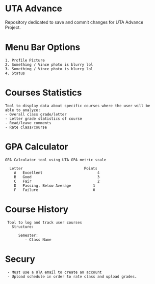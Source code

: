 # UTA Advance
Repository dedicated to save and commit changes for UTA Advance Project.

  
  # Menu Bar Options
    1. Profile Picture
    2. Something / Vince photo is blurry lol
    3. Something / Vince photo is blurry lol
    4. Status 
    
  # Courses Statistics
    Tool to display data about specific courses where the user will be able to analyze:
    - Overall class grade/letter
    - Letter grade statistics of course
    - Read/leave comments
    - Rate class/course

  # GPA Calculator
    GPA Calculator tool using UTA GPA metric scale
    
      Letter                            Points
        A	Excellent	                      4
        B	Good	                          3
        C	Fair	                          2
        D	Passing, Below Average	        1
        F	Failure	                        0
          
   # Course History
     Tool to log and track user courses
       Structure:

          Semester:
             - Class Name
   
   # Secury
     - Must use a UTA email to create an account
     - Upload schedule in order to rate class and upload grades.
    
